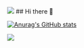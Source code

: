 <img src="https://capsule-render.vercel.app/api?type=waving&color=BDBDC8&height=150&section=header" />
## Hi there 👋

[![Anurag's GitHub stats](https://github-readme-stats.vercel.app/api?username=kimyega)](https://github.com/anuraghazra/github-readme-stats)

<img src="https://capsule-render.vercel.app/api?type=waving&color=BDBDC8&height=150&section=footer" />
